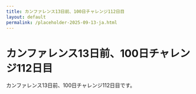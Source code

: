 ```yaml
---
title: カンファレンス13日前、100日チャレンジ112日目
layout: default
permalink: /placeholder-2025-09-13-ja.html
---
```


# カンファレンス13日前、100日チャレンジ112日目

カンファレンス13日前、100日チャレンジ112日目です。